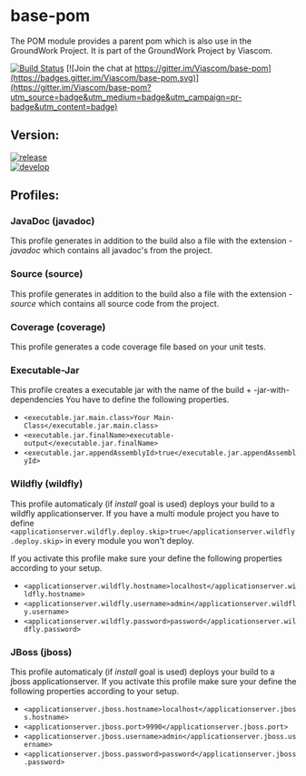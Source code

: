 # base-pom

The POM module provides a parent pom which is also use in the GroundWork Project. It is part of the GroundWork Project by Viascom.

[![Build Status](https://travis-ci.org/Viascom/base-pom.svg?branch=develop)](https://travis-ci.org/Viascom/base-pom)
[![Join the chat at https://gitter.im/Viascom/base-pom](https://badges.gitter.im/Viascom/base-pom.svg)](https://gitter.im/Viascom/base-pom?utm_source=badge&utm_medium=badge&utm_campaign=pr-badge&utm_content=badge)

## Version:
[![release](https://img.shields.io/badge/release-v1.3-brightgreen.svg)](https://github.com/Viascom/groundwork/tree/master/pom)<br/>
[![develop](https://img.shields.io/badge/develop-v1.3-brightgreen.svg)](https://github.com/Viascom/groundwork/tree/develop/pom)

## Profiles:

### JavaDoc (javadoc)
This profile generates in addition to the build also a file with the extension *-javadoc* which contains all javadoc's from the project.

### Source (source)
This profile generates in addition to the build also a file with the extension *-source* which contains all source code from the project.

### Coverage (coverage)
This profile generates a code coverage file based on your unit tests.

### Executable-Jar
This profile creates a executable jar with the name of the build + -jar-with-dependencies
You have to define the following properties.
- `<executable.jar.main.class>Your Main-Class</executable.jar.main.class>`
- `<executable.jar.finalName>executable-output</executable.jar.finalName>`
- `<executable.jar.appendAssemblyId>true</executable.jar.appendAssemblyId>`

### Wildfly (wildfly)
This profile automaticaly (if *install* goal is used) deploys your build to a wildfly applicationserver.
If you have a multi module project you have to define `<applicationserver.wildfly.deploy.skip>true</applicationserver.wildfly.deploy.skip>`
in every module you won't deploy.

If you activate this profile make sure your define the following properties according to your setup.
- `<applicationserver.wildfly.hostname>localhost</applicationserver.wildfly.hostname>`
- `<applicationserver.wildfly.username>admin</applicationserver.wildfly.username>`
- `<applicationserver.wildfly.password>password</applicationserver.wildfly.password>`

### JBoss (jboss)
This profile automaticaly (if *install* goal is used) deploys your build to a jboss applicationserver.
If you activate this profile make sure your define the following properties according to your setup.
- `<applicationserver.jboss.hostname>localhost</applicationserver.jboss.hostname>`
- `<applicationserver.jboss.port>9990</applicationserver.jboss.port>`
- `<applicationserver.jboss.username>admin</applicationserver.jboss.username>`
- `<applicationserver.jboss.password>password</applicationserver.jboss.password>`
